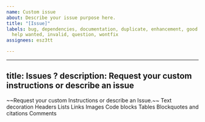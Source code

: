 ```yaml
---
name: Custom issue
about: Describe your issue purpose here.
title: "[Issue]"
labels: bug, dependencies, documentation, duplicate, enhancement, good first issue,
  help wanted, invalid, question, wontfix
assignees: esz3tt

---
```


---
title: Issues ?
description: Request your custom instructions or describe an issue
---

<PageDescription>
~~Request your custom Instructions or describe an Issue.~~
</PageDescription>

<AnchorLinks>
  <AnchorLink>Text decoration</AnchorLink>
  <AnchorLink>Headers</AnchorLink>
  <AnchorLink>Lists</AnchorLink>
  <AnchorLink>Links</AnchorLink>
  <AnchorLink>Images</AnchorLink>
  <AnchorLink>Code blocks</AnchorLink>
  <AnchorLink>Tables</AnchorLink>
  <AnchorLink>Blockquotes and citations</AnchorLink>
  <AnchorLink>Comments</AnchorLink>
</AnchorLinks>
